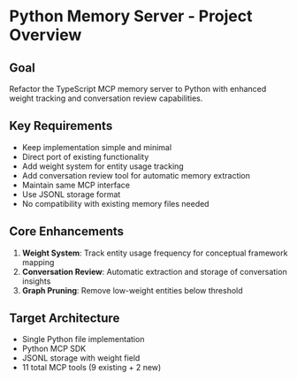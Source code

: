 # Python Memory Server - Project Overview

## Goal
Refactor the TypeScript MCP memory server to Python with enhanced weight tracking and conversation review capabilities.

## Key Requirements
- Keep implementation simple and minimal
- Direct port of existing functionality
- Add weight system for entity usage tracking
- Add conversation review tool for automatic memory extraction
- Maintain same MCP interface
- Use JSONL storage format
- No compatibility with existing memory files needed

## Core Enhancements
1. **Weight System**: Track entity usage frequency for conceptual framework mapping
2. **Conversation Review**: Automatic extraction and storage of conversation insights
3. **Graph Pruning**: Remove low-weight entities below threshold

## Target Architecture
- Single Python file implementation
- Python MCP SDK
- JSONL storage with weight field
- 11 total MCP tools (9 existing + 2 new)
